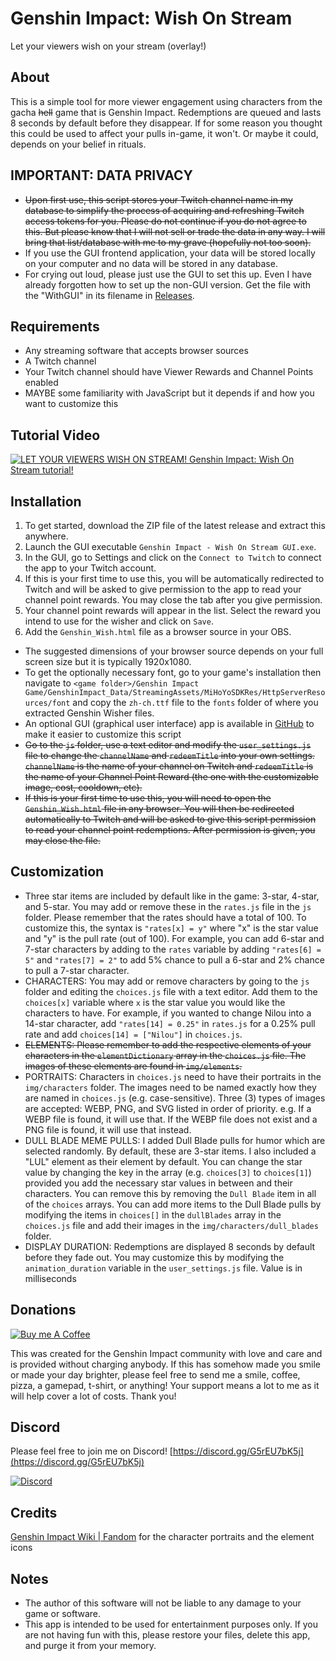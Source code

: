 # Genshin Impact: Wish On Stream
Let your viewers wish on your stream (overlay!)

## About
This is a simple tool for more viewer engagement using 
characters from the gacha ~~hell~~ game that is Genshin Impact.
Redemptions are queued and lasts 8 seconds by default before
they disappear. If for some reason you thought this could be
used to affect your pulls in-game, it won't. Or maybe it could,
depends on your belief in rituals.

## IMPORTANT: DATA PRIVACY
* ~~Upon first use, this script stores your Twitch channel name in
my database to simplify the process of acquiring and refreshing
Twitch access tokens for you. Please do not continue if you do
not agree to this. But please know that I will not sell or trade
the data in any way. I will bring that list/database with me to
my grave (hopefully not too soon).~~
* If you use the GUI frontend application, your data will be
stored locally on your computer and no data will be stored in
any database.
* For crying out loud, please just use the GUI to set this up.
Even I have already forgotten how to set up the non-GUI version.
Get the file with the "WithGUI" in its filename in [Releases](https://github.com/honganqi/GenshinWishOnStream/releases).

## Requirements
* Any streaming software that accepts browser sources
* A Twitch channel
* Your Twitch channel should have Viewer Rewards and Channel
Points enabled
* MAYBE some familiarity with JavaScript but it depends if and
how you want to customize this

## Tutorial Video
[![LET YOUR VIEWERS WISH ON STREAM! Genshin Impact: Wish On Stream tutorial!](https://img.youtube.com/vi/rmQtHKb_tLc/0.jpg)](https://youtu.be/rmQtHKb_tLc)

## Installation
1. To get started, download the ZIP file of the latest release
and extract this anywhere.
2. Launch the GUI executable `Genshin Impact - Wish On Stream GUI.exe`.
3. In the GUI, go to Settings and click on the `Connect to Twitch`
to connect the app to your Twitch account.
4. If this is your first time to use this, you will be automatically
redirected to Twitch and will be asked to give permission to the app
to read your channel point rewards. You may close the tab after you
give permission.
5. Your channel point rewards will appear in the list. Select the reward
you intend to use for the wisher and click on `Save`.
6. Add the `Genshin_Wish.html` file as a browser source in your OBS.
* The suggested dimensions of your browser source depends on
your full screen size but it is typically 1920x1080.
* To get the optionally necessary font, go to your game's installation
then navigate to `<game folder>/Genshin Impact Game/GenshinImpact_Data/StreamingAssets/MiHoYoSDKRes/HttpServerResources/font`
and copy the `zh-ch.ttf` file to the `fonts` folder of where
you extracted Genshin Wisher files.
* An optional GUI (graphical user interface) app is available in 
[GitHub](https://github.com/honganqi/GenshinWishOnStreamGUI)
to make it easier to customize this script
* ~~Go to the `js` folder, use a text editor and modify the
`user_settings.js` file to change the `channelName` and 
`redeemTitle` into your own settings. `channelName` is the
name of your channel on Twitch and `redeemTitle` is the name of
your Channel Point Reward (the one with the customizable image,
cost, cooldown, etc).~~
* ~~If this is your first time to use this, you will need to open
the `Genshin_Wish.html` file in any browser. You will then be
redirected automatically to Twitch and will be asked to give
this script permission to read your channel point redemptions.
After permission is given, you may close the file.~~

## Customization
* Three star items are included by default like in the
game: 3-star, 4-star, and 5-star. You may add or remove these
in the `rates.js` file in the `js` folder. Please remember that
the rates should have a total of 100. To customize this, the
syntax is `"rates[x] = y"` where "x" is the star value and "y"
is the pull rate (out of 100). For example, you can add 6-star
and 7-star characters by adding to the `rates` variable by
adding `"rates[6] = 5"` and `"rates[7] = 2"` to add 5% chance
to pull a 6-star and 2% chance to pull a 7-star character.
* CHARACTERS: You may add or remove characters by going to the
`js` folder and editing the `choices.js` file with a text editor.
Add them to the `choices[x]` variable where `x` is the star
value you would like the characters to have. For example, if you
wanted to change Nilou into a 14-star character, add
`"rates[14] = 0.25"` in `rates.js` for a 0.25% pull rate and add
`choices[14] = ["Nilou"]` in `choices.js`.
* ~~ELEMENTS: Please remember to add the respective elements of
your characters in the `elementDictionary` array in the
`choices.js` file. The images of these elements are found in
`img/elements`.~~
* PORTRAITS: Characters in `choices.js` need to have their 
portraits in the `img/characters` folder. The images need to be
named exactly how they are named in `choices.js` (e.g.
case-sensitive). Three (3) types of images are accepted: WEBP,
PNG, and SVG listed in order of priority. e.g. If a WEBP file is
found, it will use that. If the WEBP file does not exist and a
PNG file is found, it will use that instead.
* DULL BLADE MEME PULLS: I added Dull Blade pulls for humor
which are selected randomly. By default, these are 3-star items.
I also included a "LUL" element as their element by default. You
can change the star value by changing the key in the array (e.g.
`choices[3]` to `choices[1]`) provided you add the necessary
star values in between and their characters. You can remove this
by removing the `Dull Blade` item in all of the `choices`
arrays. You can add more items to the Dull Blade pulls by
modifying the items in `choices[]` in the `dullBlades` array in
the `choices.js` file and add their images in the
`img/characters/dull_blades` folder.
* DISPLAY DURATION: Redemptions are displayed 8 seconds by
default before they fade out. You may customize this by modifying the
`animation_duration` variable in the `user_settings.js` file.
Value is in milliseconds

## Donations
[![Buy me A Coffee](http://sidestreamnetwork.net/wp-content/uploads/2021/06/white-button-e1624263691285.png "Buy Me A Coffee")](https://buymeacoffee.com/honganqi)

This was created for the Genshin Impact community with
love and care and is provided without charging anybody.
If this has somehow made you smile or made your day brighter,
please feel free to send me a smile, coffee, pizza, a gamepad,
t-shirt, or anything! Your support means a lot to me as it
will help cover a lot of costs. Thank you!

## Discord
Please feel free to join me on Discord!
[https://discord.gg/G5rEU7bK5j](https://discord.gg/G5rEU7bK5j)

[![Discord](https://discord.com/assets/f9bb9c4af2b9c32a2c5ee0014661546d.png)](https://discord.gg/G5rEU7bK5j)

## Credits
[Genshin Impact Wiki | Fandom](https://genshin-impact.fandom.com/wiki/Genshin_Impact_Wiki)
for the character portraits and the element icons

## Notes
* The author of this software will not be liable to any
damage to your game or software.
* This app is intended to be used for entertainment purposes
only. If you are not having fun with this, please restore
your files, delete this app, and purge it from your memory.